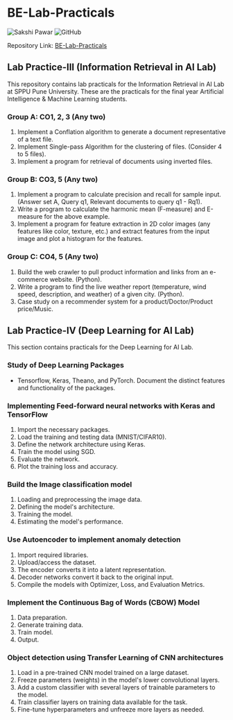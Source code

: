 # BE-Lab-Practicals

![Sakshi Pawar](https://img.shields.io/badge/Author-Sakshi%20Pawar-brightgreen)
![GitHub](https://img.shields.io/badge/Repository-Link-blue)

Repository Link: [BE-Lab-Practicals](https://github.com/SakshiAP/BE-Lab-Practicals)

## Lab Practice-III (Information Retrieval in AI Lab)

This repository contains lab practicals for the Information Retrieval in AI Lab at SPPU Pune University. These are the practicals for the final year Artificial Intelligence & Machine Learning students.

### Group A: CO1, 2, 3 (Any two)

1. Implement a Conflation algorithm to generate a document representative of a text file.
2. Implement Single-pass Algorithm for the clustering of files. (Consider 4 to 5 files).
3. Implement a program for retrieval of documents using inverted files.

### Group B: CO3, 5 (Any two)

1. Implement a program to calculate precision and recall for sample input. (Answer set A, Query q1, Relevant documents to query q1 - Rq1).
2. Write a program to calculate the harmonic mean (F-measure) and E-measure for the above example.
3. Implement a program for feature extraction in 2D color images (any features like color, texture, etc.) and extract features from the input image and plot a histogram for the features.

### Group C: CO4, 5 (Any two)

1. Build the web crawler to pull product information and links from an e-commerce website. (Python).
2. Write a program to find the live weather report (temperature, wind speed, description, and weather) of a given city. (Python).
3. Case study on a recommender system for a product/Doctor/Product price/Music.

## Lab Practice-IV (Deep Learning for AI Lab)

This section contains practicals for the Deep Learning for AI Lab.

### Study of Deep Learning Packages

- Tensorflow, Keras, Theano, and PyTorch. Document the distinct features and functionality of the packages.

### Implementing Feed-forward neural networks with Keras and TensorFlow

1. Import the necessary packages.
2. Load the training and testing data (MNIST/CIFAR10).
3. Define the network architecture using Keras.
4. Train the model using SGD.
5. Evaluate the network.
6. Plot the training loss and accuracy.

### Build the Image classification model

1. Loading and preprocessing the image data.
2. Defining the model's architecture.
3. Training the model.
4. Estimating the model's performance.

### Use Autoencoder to implement anomaly detection

1. Import required libraries.
2. Upload/access the dataset.
3. The encoder converts it into a latent representation.
4. Decoder networks convert it back to the original input.
5. Compile the models with Optimizer, Loss, and Evaluation Metrics.

### Implement the Continuous Bag of Words (CBOW) Model

1. Data preparation.
2. Generate training data.
3. Train model.
4. Output.

### Object detection using Transfer Learning of CNN architectures

1. Load in a pre-trained CNN model trained on a large dataset.
2. Freeze parameters (weights) in the model's lower convolutional layers.
3. Add a custom classifier with several layers of trainable parameters to the model.
4. Train classifier layers on training data available for the task.
5. Fine-tune hyperparameters and unfreeze more layers as needed.
